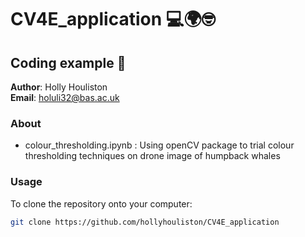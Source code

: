 # CV4E_application 💻🌍🤓
## Coding example 🐳

**Author**: Holly Houliston\
**Email**: holuli32@bas.ac.uk

### About

- colour_thresholding.ipynb : Using openCV package to trial colour thresholding techniques on drone image of humpback whales 

### Usage

To clone the repository onto your computer:
```bash
git clone https://github.com/hollyhouliston/CV4E_application
```
